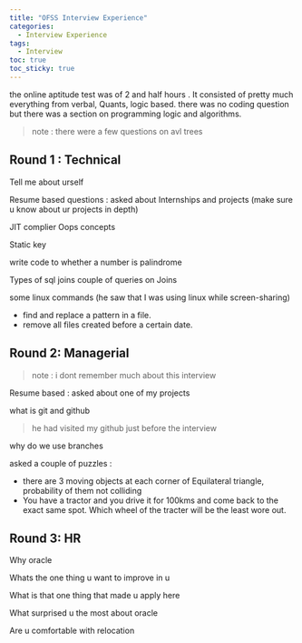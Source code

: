 ```yaml
---
title: "OFSS Interview Experience"
categories:
  - Interview Experience
tags:
  - Interview
toc: true
toc_sticky: true
---
```



the online aptitude test was of 2 and half hours . It consisted of pretty much everything from verbal, Quants, logic based. there was no coding question but there was a section on programming logic and algorithms.
> note : there were a few questions on avl trees

## Round 1 : Technical

Tell me about urself

Resume based questions  :  asked about Internships and  projects (make sure u know about ur projects in depth)

JIT complier
Oops concepts

Static key

write code to whether a number is  palindrome 

Types of sql joins
couple of queries on  Joins 

some linux commands (he saw that I was using linux while screen-sharing)
- find and replace a pattern in a file.
- remove all files created before a certain date.


## Round 2: Managerial
> note : i dont remember much about this interview


Resume based : asked about one of my projects

what is git and github
> he had visited my github just before the interview

why do we use branches

asked a couple of puzzles :  
- there are 3 moving objects at each corner of Equilateral triangle, probability of them not colliding
- You have a tractor and you drive it for 100kms and come back  to the exact same spot. Which wheel of the tracter will be the least wore out.

## Round 3: HR

Why oracle

Whats the one thing u want to improve in u

What is that one thing that made u apply here

What surprised u the most about oracle

Are u comfortable with relocation